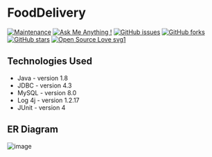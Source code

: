 # FoodDelivery

[![Maintenance](https://img.shields.io/badge/Maintained%3F-no-red.svg)](https://github.com/sagnik20/FoodDelivery/graphs/commit-activity) 
[![Ask Me Anything !](https://img.shields.io/badge/Ask%20me-anything-1abc9c.svg)](https://GitHub.com/sagnik20/ama) 
[![GitHub issues](https://img.shields.io/github/issues/sagnik20/FoodDelivery)](https://github.com/sagnik20/FoodDelivery/issues)
[![GitHub forks](https://img.shields.io/github/forks/sagnik20/FoodDelivery?style=social)](https://github.com/sagnik20/FoodDelivery/network) 
[![GitHub stars](https://img.shields.io/github/stars/sagnik20/FoodDelivery?style=social)](https://github.com/sagnik20/FoodDelivery/stargazers) 
[![Open Source Love svg1](https://badges.frapsoft.com/os/v1/open-source.svg?v=103)](https://github.com/ellerbrock/open-source-badges/)


## Technologies Used

* Java - version 1.8
* JDBC - version 4.3
* MySQL - version 8.0
* Log 4j - version 1.2.17
* JUnit - version 4


## ER Diagram

![image](https://user-images.githubusercontent.com/36898274/160878885-5f29cc9b-c23e-4ead-a3a9-b9083604a104.png)

